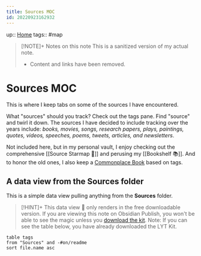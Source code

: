 ```yaml
---
title: Sources MOC
id: 20220923162932
---
```

up:: [Home]([[20220913025516]])
tags:: #map 

> [!NOTE]+ Notes on this note
> This is a sanitized version of my actual note. 
> - Content and links have been removed.

# Sources MOC
This is where I keep tabs on some of the sources I have encountered.

What "sources" should you track? Check out the tags pane. Find "source" and twirl it down. The sources I have decided to include tracking over the years include: *books, movies, songs, research papers, plays, paintings, quotes, videos, speeches, poems, tweets, articles, and newsletters*. 

Not included here, but in my personal vault, I enjoy checking out the comprehensive [[Source Starmap 🔭]] and perusing my [[Bookshelf 📚]]. And to honor the old ones, I also keep a [Commonplace Book]([[20220829213945]]) based on tags.

## A data view from the Sources folder
This is a simple data view pulling anything from the **Sources** folder.

> [!HINT]+ This data view 🔬 only renders in the free downloadable version.
> If you are viewing this note on Obsidian Publish, you won't be able to see the magic unless you [download the kit](https://www.linkingyourthinking.com/download-lyt-kit).
> Note: If you can see the table below, you have already downloaded the LYT Kit.

```dataview
table tags
from "Sources" and -#on/readme 
sort file.name asc
```